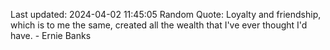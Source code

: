 Last updated: 2024-04-02 11:45:05
Random Quote: Loyalty and friendship, which is to me the same, created all the wealth that I've ever thought I'd have. - Ernie Banks